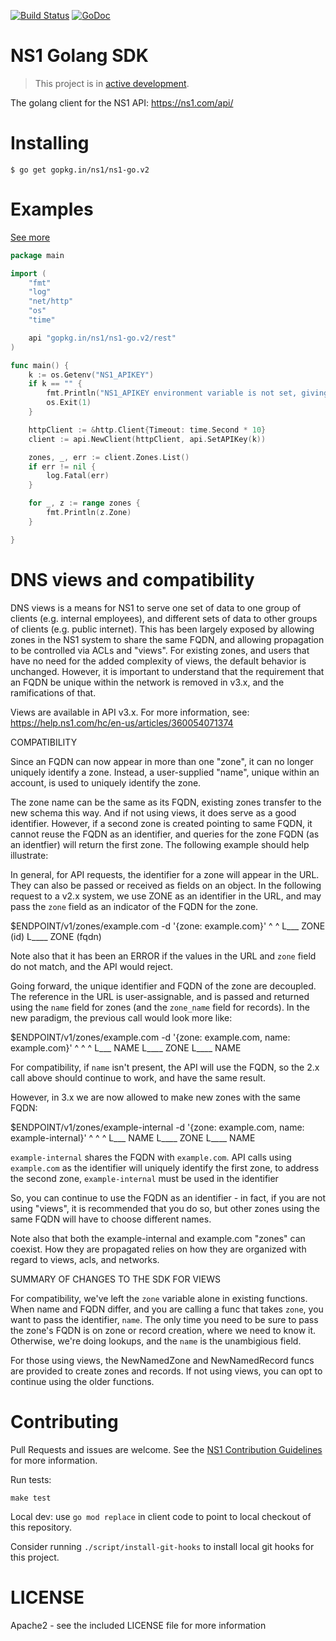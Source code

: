 [![Build Status](https://travis-ci.org/ns1/ns1-go.svg?branch=v2)](https://travis-ci.org/ns1/ns1-go) [![GoDoc](https://godoc.org/gopkg.in/ns1/ns1-go.v2?status.svg)](https://godoc.org/gopkg.in/ns1/ns1-go.v2)

# NS1 Golang SDK

> This project is in [active development](https://github.com/ns1/community/blob/master/project_status/ACTIVE_DEVELOPMENT.md).

The golang client for the NS1 API: https://ns1.com/api/

# Installing

```
$ go get gopkg.in/ns1/ns1-go.v2
```

Examples
========

[See more](https://github.com/ns1/ns1-go/tree/v2/rest/_examples)


```go
package main

import (
	"fmt"
	"log"
	"net/http"
	"os"
	"time"

	api "gopkg.in/ns1/ns1-go.v2/rest"
)

func main() {
	k := os.Getenv("NS1_APIKEY")
	if k == "" {
		fmt.Println("NS1_APIKEY environment variable is not set, giving up")
		os.Exit(1)
	}

	httpClient := &http.Client{Timeout: time.Second * 10}
	client := api.NewClient(httpClient, api.SetAPIKey(k))

	zones, _, err := client.Zones.List()
	if err != nil {
		log.Fatal(err)
	}

	for _, z := range zones {
		fmt.Println(z.Zone)
	}

}
```

DNS views and compatibility
===========================

DNS views is a means for NS1 to serve one set of data to one group of clients
(e.g. internal employees), and different sets of data to other groups of
clients (e.g. public internet). This has been largely exposed by allowing zones
in the NS1 system to share the same FQDN, and allowing propagation to be
controlled via ACLs and "views". For existing zones, and users that have no
need for the added complexity of views, the default behavior is unchanged.
However, it is important to understand that the requirement that an FQDN be
unique within the network is removed in v3.x, and the ramifications of that.

Views are available in API v3.x. For more information, see:
https://help.ns1.com/hc/en-us/articles/360054071374

COMPATIBILITY

Since an FQDN can now appear in more than one "zone", it can no longer uniquely
identify a zone. Instead, a user-supplied "name", unique within an account,
is used to uniquely identify the zone.

The zone name can be the same as its FQDN, existing zones transfer to the new
schema this way. And if not using views, it does serve as a good identifier.
However, if a second zone is created pointing to same FQDN, it cannot reuse
the FQDN as an identifier, and queries for the zone FQDN (as an identfier)
will return the first zone. The following example should help illustrate:

In general, for API requests, the identifier for a zone will appear in the URL.
They can also be passed or received as fields on an object. In the following
request to a v2.x system, we use ZONE as an identifier in the URL, and may
pass the `zone` field as an indicator of the FQDN for the zone.

$ENDPOINT/v1/zones/example.com -d '{zone: example.com}'
                   ^                ^
                   L___ ZONE (id)   L____ ZONE (fqdn)

Note also that it has been an ERROR if the values in the URL and `zone` field
do not match, and the API would reject.

Going forward, the unique identifier and FQDN of the zone are decoupled. The
reference in the URL is user-assignable, and is passed and returned using the
`name` field for zones (and the `zone_name` field for records). In the new
paradigm, the previous call would look more like:

$ENDPOINT/v1/zones/example.com -d '{zone: example.com, name: example.com}'
                   ^                ^                  ^
                   L___ NAME        L____ ZONE         L____ NAME

For compatibility, if `name` isn't present, the API will use the FQDN, so the
2.x call above should continue to work, and have the same result.

However, in 3.x we are now allowed to make new zones with the same FQDN:

$ENDPOINT/v1/zones/example-internal -d '{zone: example.com, name: example-internal}'
                   ^                     ^                  ^
                   L___ NAME             L____ ZONE         L____ NAME

`example-internal` shares the FQDN with `example.com`. API calls using
`example.com` as the identifier will uniquely identify the first zone, to
address the second zone, `example-internal` must be used in the identifier

So, you can continue to use the FQDN as an identifier - in fact, if you
are not using "views", it is recommended that you do so, but other zones using
the same FQDN will have to choose different names.

Note also that both the example-internal and example.com "zones" can coexist.
How they are propagated relies on how they are organized with regard to views,
acls, and networks.

SUMMARY OF CHANGES TO THE SDK FOR VIEWS

For compatibility, we've left the `zone` variable alone in existing functions.
When name and FQDN differ, and you are calling a func that takes `zone`, you
want to pass the identifier, `name`. The only time you need to be sure to pass
the zone's FQDN is on zone or record creation, where we need to know it.
Otherwise, we're doing lookups, and the `name` is the unambigious field.

For those using views, the NewNamedZone and NewNamedRecord funcs are provided
to create zones and records. If not using views, you can opt to continue using
the older functions.

Contributing
============
Pull Requests and issues are welcome. See the [NS1 Contribution Guidelines](https://github.com/ns1/community) for more information.

Run tests:

```
make test
```

Local dev: use `go mod replace` in client code to point to local checkout of
this repository.

Consider running `./script/install-git-hooks` to install local git hooks for this
project.

# LICENSE

Apache2 - see the included LICENSE file for more information
